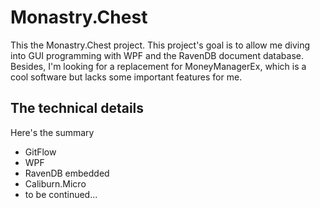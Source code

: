# Monastry.Chest #

This the Monastry.Chest project. This project's goal is to allow me diving into GUI programming with WPF and the RavenDB document database. Besides, I'm looking for a replacement for MoneyManagerEx, which is a cool software but lacks some important features for me.

## The technical details ##

Here's the summary

- GitFlow
- WPF
- RavenDB embedded
- Caliburn.Micro
- to be continued...

